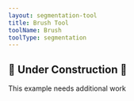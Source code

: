 ```yaml
---
layout: segmentation-tool
title: Brush Tool
toolName: Brush
toolType: segmentation
---
```


<h2 class="title is-2">🚧 Under Construction 🚧</h2>

This example needs additional work
